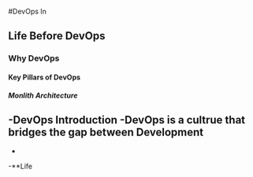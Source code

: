 #DevOps In
## Life Before DevOps
### Why DevOps
#### Key Pillars of DevOps
##### Monlith Architecture


-**DevOps Introduction**
-DevOps is a cultrue that bridges the gap between Development
-
-
-**Life

